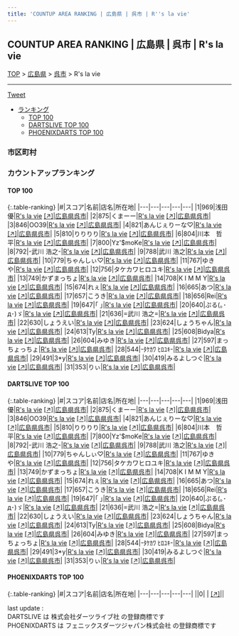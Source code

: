 ```yaml
---
title: 'COUNTUP AREA RANKING | 広島県 | 呉市 | R''s la vie'
---
```

## COUNTUP AREA RANKING | 広島県 | 呉市 | R's la vie

[TOP](/darts/rank/) > [広島県](/darts/rank/広島県/) > [呉市](/darts/rank/広島県/呉市/) > R's la vie

___

<a href="https://twitter.com/share?ref_src=twsrc%5Etfw" data-text="COUNTUP AREA RANKING | 広島県呉市R's la vie" class="twitter-share-button" data-hashtags="DARTSLIVE,PHOENIXDARTS,darts,ダーツ" data-show-count="false">Tweet</a>

* [ランキング](#カウントアップランキング)
    * [TOP 100](#top-100)
    * [DARTSLIVE TOP 100](#dartslive-top-100)
    * [PHOENIXDARTS TOP 100](#phoenixdarts-top-100)

### 市区町村

<ul>

</ul>

### カウントアップランキング

#### TOP 100



{:.table-ranking}
|#|スコア|名前|店名|所在地|
|---|---|---|---|---|
|1|969|<span class="rank-name-dl">浅田 優</span>|<a href="/darts/rank/shops/6ea6bd5abddd3ca9f454cb89828a1cfe.html">R's la vie</a> <a href="https://search.dartslive.com/jp/shop/6ea6bd5abddd3ca9f454cb89828a1cfe">[↗]</a>|<a href="/darts/rank/広島県/呉市">広島県呉市</a>|
|2|875|<span class="rank-name-dl">くまーー</span>|<a href="/darts/rank/shops/6ea6bd5abddd3ca9f454cb89828a1cfe.html">R's la vie</a> <a href="https://search.dartslive.com/jp/shop/6ea6bd5abddd3ca9f454cb89828a1cfe">[↗]</a>|<a href="/darts/rank/広島県/呉市">広島県呉市</a>|
|3|846|<span class="rank-name-dl">OO39</span>|<a href="/darts/rank/shops/6ea6bd5abddd3ca9f454cb89828a1cfe.html">R's la vie</a> <a href="https://search.dartslive.com/jp/shop/6ea6bd5abddd3ca9f454cb89828a1cfe">[↗]</a>|<a href="/darts/rank/広島県/呉市">広島県呉市</a>|
|4|821|<span class="rank-name-dl">あんじぇりーな♡</span>|<a href="/darts/rank/shops/6ea6bd5abddd3ca9f454cb89828a1cfe.html">R's la vie</a> <a href="https://search.dartslive.com/jp/shop/6ea6bd5abddd3ca9f454cb89828a1cfe">[↗]</a>|<a href="/darts/rank/広島県/呉市">広島県呉市</a>|
|5|810|<span class="rank-name-dl">りりりり</span>|<a href="/darts/rank/shops/6ea6bd5abddd3ca9f454cb89828a1cfe.html">R's la vie</a> <a href="https://search.dartslive.com/jp/shop/6ea6bd5abddd3ca9f454cb89828a1cfe">[↗]</a>|<a href="/darts/rank/広島県/呉市">広島県呉市</a>|
|6|804|<span class="rank-name-dl">川本　哲平</span>|<a href="/darts/rank/shops/6ea6bd5abddd3ca9f454cb89828a1cfe.html">R's la vie</a> <a href="https://search.dartslive.com/jp/shop/6ea6bd5abddd3ca9f454cb89828a1cfe">[↗]</a>|<a href="/darts/rank/広島県/呉市">広島県呉市</a>|
|7|800|<span class="rank-name-dl">Yz&#x27;$moKe</span>|<a href="/darts/rank/shops/6ea6bd5abddd3ca9f454cb89828a1cfe.html">R's la vie</a> <a href="https://search.dartslive.com/jp/shop/6ea6bd5abddd3ca9f454cb89828a1cfe">[↗]</a>|<a href="/darts/rank/広島県/呉市">広島県呉市</a>|
|8|792|<span class="rank-name-dl">-武川 浩之-</span>|<a href="/darts/rank/shops/6ea6bd5abddd3ca9f454cb89828a1cfe.html">R's la vie</a> <a href="https://search.dartslive.com/jp/shop/6ea6bd5abddd3ca9f454cb89828a1cfe">[↗]</a>|<a href="/darts/rank/広島県/呉市">広島県呉市</a>|
|9|788|<span class="rank-name-dl">武川 浩之</span>|<a href="/darts/rank/shops/6ea6bd5abddd3ca9f454cb89828a1cfe.html">R's la vie</a> <a href="https://search.dartslive.com/jp/shop/6ea6bd5abddd3ca9f454cb89828a1cfe">[↗]</a>|<a href="/darts/rank/広島県/呉市">広島県呉市</a>|
|10|779|<span class="rank-name-dl">ちゃんしぃ♡</span>|<a href="/darts/rank/shops/6ea6bd5abddd3ca9f454cb89828a1cfe.html">R's la vie</a> <a href="https://search.dartslive.com/jp/shop/6ea6bd5abddd3ca9f454cb89828a1cfe">[↗]</a>|<a href="/darts/rank/広島県/呉市">広島県呉市</a>|
|11|767|<span class="rank-name-dl">ゆきや</span>|<a href="/darts/rank/shops/6ea6bd5abddd3ca9f454cb89828a1cfe.html">R's la vie</a> <a href="https://search.dartslive.com/jp/shop/6ea6bd5abddd3ca9f454cb89828a1cfe">[↗]</a>|<a href="/darts/rank/広島県/呉市">広島県呉市</a>|
|12|756|<span class="rank-name-dl">タケカワヒロユキ</span>|<a href="/darts/rank/shops/6ea6bd5abddd3ca9f454cb89828a1cfe.html">R's la vie</a> <a href="https://search.dartslive.com/jp/shop/6ea6bd5abddd3ca9f454cb89828a1cfe">[↗]</a>|<a href="/darts/rank/広島県/呉市">広島県呉市</a>|
|13|749|<span class="rank-name-dl">かずまっちょ</span>|<a href="/darts/rank/shops/6ea6bd5abddd3ca9f454cb89828a1cfe.html">R's la vie</a> <a href="https://search.dartslive.com/jp/shop/6ea6bd5abddd3ca9f454cb89828a1cfe">[↗]</a>|<a href="/darts/rank/広島県/呉市">広島県呉市</a>|
|14|708|<span class="rank-name-dl">K I M M Y</span>|<a href="/darts/rank/shops/6ea6bd5abddd3ca9f454cb89828a1cfe.html">R's la vie</a> <a href="https://search.dartslive.com/jp/shop/6ea6bd5abddd3ca9f454cb89828a1cfe">[↗]</a>|<a href="/darts/rank/広島県/呉市">広島県呉市</a>|
|15|674|<span class="rank-name-dl">れぇ</span>|<a href="/darts/rank/shops/6ea6bd5abddd3ca9f454cb89828a1cfe.html">R's la vie</a> <a href="https://search.dartslive.com/jp/shop/6ea6bd5abddd3ca9f454cb89828a1cfe">[↗]</a>|<a href="/darts/rank/広島県/呉市">広島県呉市</a>|
|16|665|<span class="rank-name-dl">あつ</span>|<a href="/darts/rank/shops/6ea6bd5abddd3ca9f454cb89828a1cfe.html">R's la vie</a> <a href="https://search.dartslive.com/jp/shop/6ea6bd5abddd3ca9f454cb89828a1cfe">[↗]</a>|<a href="/darts/rank/広島県/呉市">広島県呉市</a>|
|17|657|<span class="rank-name-dl">こうき</span>|<a href="/darts/rank/shops/6ea6bd5abddd3ca9f454cb89828a1cfe.html">R's la vie</a> <a href="https://search.dartslive.com/jp/shop/6ea6bd5abddd3ca9f454cb89828a1cfe">[↗]</a>|<a href="/darts/rank/広島県/呉市">広島県呉市</a>|
|18|656|<span class="rank-name-dl">Rei</span>|<a href="/darts/rank/shops/6ea6bd5abddd3ca9f454cb89828a1cfe.html">R's la vie</a> <a href="https://search.dartslive.com/jp/shop/6ea6bd5abddd3ca9f454cb89828a1cfe">[↗]</a>|<a href="/darts/rank/広島県/呉市">広島県呉市</a>|
|19|647|<span class="rank-name-dl">｢ ｣</span>|<a href="/darts/rank/shops/6ea6bd5abddd3ca9f454cb89828a1cfe.html">R's la vie</a> <a href="https://search.dartslive.com/jp/shop/6ea6bd5abddd3ca9f454cb89828a1cfe">[↗]</a>|<a href="/darts/rank/広島県/呉市">広島県呉市</a>|
|20|640|<span class="rank-name-dl">ぷる(｡･д･)ゞ</span>|<a href="/darts/rank/shops/6ea6bd5abddd3ca9f454cb89828a1cfe.html">R's la vie</a> <a href="https://search.dartslive.com/jp/shop/6ea6bd5abddd3ca9f454cb89828a1cfe">[↗]</a>|<a href="/darts/rank/広島県/呉市">広島県呉市</a>|
|21|636|<span class="rank-name-dl">=武川 浩之=</span>|<a href="/darts/rank/shops/6ea6bd5abddd3ca9f454cb89828a1cfe.html">R's la vie</a> <a href="https://search.dartslive.com/jp/shop/6ea6bd5abddd3ca9f454cb89828a1cfe">[↗]</a>|<a href="/darts/rank/広島県/呉市">広島県呉市</a>|
|22|630|<span class="rank-name-dl">しょうえい</span>|<a href="/darts/rank/shops/6ea6bd5abddd3ca9f454cb89828a1cfe.html">R's la vie</a> <a href="https://search.dartslive.com/jp/shop/6ea6bd5abddd3ca9f454cb89828a1cfe">[↗]</a>|<a href="/darts/rank/広島県/呉市">広島県呉市</a>|
|23|624|<span class="rank-name-dl">しょうちゃん</span>|<a href="/darts/rank/shops/6ea6bd5abddd3ca9f454cb89828a1cfe.html">R's la vie</a> <a href="https://search.dartslive.com/jp/shop/6ea6bd5abddd3ca9f454cb89828a1cfe">[↗]</a>|<a href="/darts/rank/広島県/呉市">広島県呉市</a>|
|24|613|<span class="rank-name-dl">Ty</span>|<a href="/darts/rank/shops/6ea6bd5abddd3ca9f454cb89828a1cfe.html">R's la vie</a> <a href="https://search.dartslive.com/jp/shop/6ea6bd5abddd3ca9f454cb89828a1cfe">[↗]</a>|<a href="/darts/rank/広島県/呉市">広島県呉市</a>|
|25|608|<span class="rank-name-dl">Bidya</span>|<a href="/darts/rank/shops/6ea6bd5abddd3ca9f454cb89828a1cfe.html">R's la vie</a> <a href="https://search.dartslive.com/jp/shop/6ea6bd5abddd3ca9f454cb89828a1cfe">[↗]</a>|<a href="/darts/rank/広島県/呉市">広島県呉市</a>|
|26|604|<span class="rank-name-dl">みゆき</span>|<a href="/darts/rank/shops/6ea6bd5abddd3ca9f454cb89828a1cfe.html">R's la vie</a> <a href="https://search.dartslive.com/jp/shop/6ea6bd5abddd3ca9f454cb89828a1cfe">[↗]</a>|<a href="/darts/rank/広島県/呉市">広島県呉市</a>|
|27|597|<span class="rank-name-dl">まっちょっちょ</span>|<a href="/darts/rank/shops/6ea6bd5abddd3ca9f454cb89828a1cfe.html">R's la vie</a> <a href="https://search.dartslive.com/jp/shop/6ea6bd5abddd3ca9f454cb89828a1cfe">[↗]</a>|<a href="/darts/rank/広島県/呉市">広島県呉市</a>|
|28|544|<span class="rank-name-dl">-ﾀｹｶﾜ ﾋﾛﾕｷ-</span>|<a href="/darts/rank/shops/6ea6bd5abddd3ca9f454cb89828a1cfe.html">R's la vie</a> <a href="https://search.dartslive.com/jp/shop/6ea6bd5abddd3ca9f454cb89828a1cfe">[↗]</a>|<a href="/darts/rank/広島県/呉市">広島県呉市</a>|
|29|491|<span class="rank-name-dl">3*y</span>|<a href="/darts/rank/shops/6ea6bd5abddd3ca9f454cb89828a1cfe.html">R's la vie</a> <a href="https://search.dartslive.com/jp/shop/6ea6bd5abddd3ca9f454cb89828a1cfe">[↗]</a>|<a href="/darts/rank/広島県/呉市">広島県呉市</a>|
|30|419|<span class="rank-name-dl">みるよしつぐ</span>|<a href="/darts/rank/shops/6ea6bd5abddd3ca9f454cb89828a1cfe.html">R's la vie</a> <a href="https://search.dartslive.com/jp/shop/6ea6bd5abddd3ca9f454cb89828a1cfe">[↗]</a>|<a href="/darts/rank/広島県/呉市">広島県呉市</a>|
|31|353|<span class="rank-name-dl">りぃ</span>|<a href="/darts/rank/shops/6ea6bd5abddd3ca9f454cb89828a1cfe.html">R's la vie</a> <a href="https://search.dartslive.com/jp/shop/6ea6bd5abddd3ca9f454cb89828a1cfe">[↗]</a>|<a href="/darts/rank/広島県/呉市">広島県呉市</a>|


#### DARTSLIVE TOP 100



{:.table-ranking}
|#|スコア|名前|店名|所在地|
|---|---|---|---|---|
|1|969|<span class="rank-name-dl">浅田 優</span>|<a href="/darts/rank/shops/6ea6bd5abddd3ca9f454cb89828a1cfe.html">R's la vie</a> <a href="https://search.dartslive.com/jp/shop/6ea6bd5abddd3ca9f454cb89828a1cfe">[↗]</a>|<a href="/darts/rank/広島県/呉市">広島県呉市</a>|
|2|875|<span class="rank-name-dl">くまーー</span>|<a href="/darts/rank/shops/6ea6bd5abddd3ca9f454cb89828a1cfe.html">R's la vie</a> <a href="https://search.dartslive.com/jp/shop/6ea6bd5abddd3ca9f454cb89828a1cfe">[↗]</a>|<a href="/darts/rank/広島県/呉市">広島県呉市</a>|
|3|846|<span class="rank-name-dl">OO39</span>|<a href="/darts/rank/shops/6ea6bd5abddd3ca9f454cb89828a1cfe.html">R's la vie</a> <a href="https://search.dartslive.com/jp/shop/6ea6bd5abddd3ca9f454cb89828a1cfe">[↗]</a>|<a href="/darts/rank/広島県/呉市">広島県呉市</a>|
|4|821|<span class="rank-name-dl">あんじぇりーな♡</span>|<a href="/darts/rank/shops/6ea6bd5abddd3ca9f454cb89828a1cfe.html">R's la vie</a> <a href="https://search.dartslive.com/jp/shop/6ea6bd5abddd3ca9f454cb89828a1cfe">[↗]</a>|<a href="/darts/rank/広島県/呉市">広島県呉市</a>|
|5|810|<span class="rank-name-dl">りりりり</span>|<a href="/darts/rank/shops/6ea6bd5abddd3ca9f454cb89828a1cfe.html">R's la vie</a> <a href="https://search.dartslive.com/jp/shop/6ea6bd5abddd3ca9f454cb89828a1cfe">[↗]</a>|<a href="/darts/rank/広島県/呉市">広島県呉市</a>|
|6|804|<span class="rank-name-dl">川本　哲平</span>|<a href="/darts/rank/shops/6ea6bd5abddd3ca9f454cb89828a1cfe.html">R's la vie</a> <a href="https://search.dartslive.com/jp/shop/6ea6bd5abddd3ca9f454cb89828a1cfe">[↗]</a>|<a href="/darts/rank/広島県/呉市">広島県呉市</a>|
|7|800|<span class="rank-name-dl">Yz&#x27;$moKe</span>|<a href="/darts/rank/shops/6ea6bd5abddd3ca9f454cb89828a1cfe.html">R's la vie</a> <a href="https://search.dartslive.com/jp/shop/6ea6bd5abddd3ca9f454cb89828a1cfe">[↗]</a>|<a href="/darts/rank/広島県/呉市">広島県呉市</a>|
|8|792|<span class="rank-name-dl">-武川 浩之-</span>|<a href="/darts/rank/shops/6ea6bd5abddd3ca9f454cb89828a1cfe.html">R's la vie</a> <a href="https://search.dartslive.com/jp/shop/6ea6bd5abddd3ca9f454cb89828a1cfe">[↗]</a>|<a href="/darts/rank/広島県/呉市">広島県呉市</a>|
|9|788|<span class="rank-name-dl">武川 浩之</span>|<a href="/darts/rank/shops/6ea6bd5abddd3ca9f454cb89828a1cfe.html">R's la vie</a> <a href="https://search.dartslive.com/jp/shop/6ea6bd5abddd3ca9f454cb89828a1cfe">[↗]</a>|<a href="/darts/rank/広島県/呉市">広島県呉市</a>|
|10|779|<span class="rank-name-dl">ちゃんしぃ♡</span>|<a href="/darts/rank/shops/6ea6bd5abddd3ca9f454cb89828a1cfe.html">R's la vie</a> <a href="https://search.dartslive.com/jp/shop/6ea6bd5abddd3ca9f454cb89828a1cfe">[↗]</a>|<a href="/darts/rank/広島県/呉市">広島県呉市</a>|
|11|767|<span class="rank-name-dl">ゆきや</span>|<a href="/darts/rank/shops/6ea6bd5abddd3ca9f454cb89828a1cfe.html">R's la vie</a> <a href="https://search.dartslive.com/jp/shop/6ea6bd5abddd3ca9f454cb89828a1cfe">[↗]</a>|<a href="/darts/rank/広島県/呉市">広島県呉市</a>|
|12|756|<span class="rank-name-dl">タケカワヒロユキ</span>|<a href="/darts/rank/shops/6ea6bd5abddd3ca9f454cb89828a1cfe.html">R's la vie</a> <a href="https://search.dartslive.com/jp/shop/6ea6bd5abddd3ca9f454cb89828a1cfe">[↗]</a>|<a href="/darts/rank/広島県/呉市">広島県呉市</a>|
|13|749|<span class="rank-name-dl">かずまっちょ</span>|<a href="/darts/rank/shops/6ea6bd5abddd3ca9f454cb89828a1cfe.html">R's la vie</a> <a href="https://search.dartslive.com/jp/shop/6ea6bd5abddd3ca9f454cb89828a1cfe">[↗]</a>|<a href="/darts/rank/広島県/呉市">広島県呉市</a>|
|14|708|<span class="rank-name-dl">K I M M Y</span>|<a href="/darts/rank/shops/6ea6bd5abddd3ca9f454cb89828a1cfe.html">R's la vie</a> <a href="https://search.dartslive.com/jp/shop/6ea6bd5abddd3ca9f454cb89828a1cfe">[↗]</a>|<a href="/darts/rank/広島県/呉市">広島県呉市</a>|
|15|674|<span class="rank-name-dl">れぇ</span>|<a href="/darts/rank/shops/6ea6bd5abddd3ca9f454cb89828a1cfe.html">R's la vie</a> <a href="https://search.dartslive.com/jp/shop/6ea6bd5abddd3ca9f454cb89828a1cfe">[↗]</a>|<a href="/darts/rank/広島県/呉市">広島県呉市</a>|
|16|665|<span class="rank-name-dl">あつ</span>|<a href="/darts/rank/shops/6ea6bd5abddd3ca9f454cb89828a1cfe.html">R's la vie</a> <a href="https://search.dartslive.com/jp/shop/6ea6bd5abddd3ca9f454cb89828a1cfe">[↗]</a>|<a href="/darts/rank/広島県/呉市">広島県呉市</a>|
|17|657|<span class="rank-name-dl">こうき</span>|<a href="/darts/rank/shops/6ea6bd5abddd3ca9f454cb89828a1cfe.html">R's la vie</a> <a href="https://search.dartslive.com/jp/shop/6ea6bd5abddd3ca9f454cb89828a1cfe">[↗]</a>|<a href="/darts/rank/広島県/呉市">広島県呉市</a>|
|18|656|<span class="rank-name-dl">Rei</span>|<a href="/darts/rank/shops/6ea6bd5abddd3ca9f454cb89828a1cfe.html">R's la vie</a> <a href="https://search.dartslive.com/jp/shop/6ea6bd5abddd3ca9f454cb89828a1cfe">[↗]</a>|<a href="/darts/rank/広島県/呉市">広島県呉市</a>|
|19|647|<span class="rank-name-dl">｢ ｣</span>|<a href="/darts/rank/shops/6ea6bd5abddd3ca9f454cb89828a1cfe.html">R's la vie</a> <a href="https://search.dartslive.com/jp/shop/6ea6bd5abddd3ca9f454cb89828a1cfe">[↗]</a>|<a href="/darts/rank/広島県/呉市">広島県呉市</a>|
|20|640|<span class="rank-name-dl">ぷる(｡･д･)ゞ</span>|<a href="/darts/rank/shops/6ea6bd5abddd3ca9f454cb89828a1cfe.html">R's la vie</a> <a href="https://search.dartslive.com/jp/shop/6ea6bd5abddd3ca9f454cb89828a1cfe">[↗]</a>|<a href="/darts/rank/広島県/呉市">広島県呉市</a>|
|21|636|<span class="rank-name-dl">=武川 浩之=</span>|<a href="/darts/rank/shops/6ea6bd5abddd3ca9f454cb89828a1cfe.html">R's la vie</a> <a href="https://search.dartslive.com/jp/shop/6ea6bd5abddd3ca9f454cb89828a1cfe">[↗]</a>|<a href="/darts/rank/広島県/呉市">広島県呉市</a>|
|22|630|<span class="rank-name-dl">しょうえい</span>|<a href="/darts/rank/shops/6ea6bd5abddd3ca9f454cb89828a1cfe.html">R's la vie</a> <a href="https://search.dartslive.com/jp/shop/6ea6bd5abddd3ca9f454cb89828a1cfe">[↗]</a>|<a href="/darts/rank/広島県/呉市">広島県呉市</a>|
|23|624|<span class="rank-name-dl">しょうちゃん</span>|<a href="/darts/rank/shops/6ea6bd5abddd3ca9f454cb89828a1cfe.html">R's la vie</a> <a href="https://search.dartslive.com/jp/shop/6ea6bd5abddd3ca9f454cb89828a1cfe">[↗]</a>|<a href="/darts/rank/広島県/呉市">広島県呉市</a>|
|24|613|<span class="rank-name-dl">Ty</span>|<a href="/darts/rank/shops/6ea6bd5abddd3ca9f454cb89828a1cfe.html">R's la vie</a> <a href="https://search.dartslive.com/jp/shop/6ea6bd5abddd3ca9f454cb89828a1cfe">[↗]</a>|<a href="/darts/rank/広島県/呉市">広島県呉市</a>|
|25|608|<span class="rank-name-dl">Bidya</span>|<a href="/darts/rank/shops/6ea6bd5abddd3ca9f454cb89828a1cfe.html">R's la vie</a> <a href="https://search.dartslive.com/jp/shop/6ea6bd5abddd3ca9f454cb89828a1cfe">[↗]</a>|<a href="/darts/rank/広島県/呉市">広島県呉市</a>|
|26|604|<span class="rank-name-dl">みゆき</span>|<a href="/darts/rank/shops/6ea6bd5abddd3ca9f454cb89828a1cfe.html">R's la vie</a> <a href="https://search.dartslive.com/jp/shop/6ea6bd5abddd3ca9f454cb89828a1cfe">[↗]</a>|<a href="/darts/rank/広島県/呉市">広島県呉市</a>|
|27|597|<span class="rank-name-dl">まっちょっちょ</span>|<a href="/darts/rank/shops/6ea6bd5abddd3ca9f454cb89828a1cfe.html">R's la vie</a> <a href="https://search.dartslive.com/jp/shop/6ea6bd5abddd3ca9f454cb89828a1cfe">[↗]</a>|<a href="/darts/rank/広島県/呉市">広島県呉市</a>|
|28|544|<span class="rank-name-dl">-ﾀｹｶﾜ ﾋﾛﾕｷ-</span>|<a href="/darts/rank/shops/6ea6bd5abddd3ca9f454cb89828a1cfe.html">R's la vie</a> <a href="https://search.dartslive.com/jp/shop/6ea6bd5abddd3ca9f454cb89828a1cfe">[↗]</a>|<a href="/darts/rank/広島県/呉市">広島県呉市</a>|
|29|491|<span class="rank-name-dl">3*y</span>|<a href="/darts/rank/shops/6ea6bd5abddd3ca9f454cb89828a1cfe.html">R's la vie</a> <a href="https://search.dartslive.com/jp/shop/6ea6bd5abddd3ca9f454cb89828a1cfe">[↗]</a>|<a href="/darts/rank/広島県/呉市">広島県呉市</a>|
|30|419|<span class="rank-name-dl">みるよしつぐ</span>|<a href="/darts/rank/shops/6ea6bd5abddd3ca9f454cb89828a1cfe.html">R's la vie</a> <a href="https://search.dartslive.com/jp/shop/6ea6bd5abddd3ca9f454cb89828a1cfe">[↗]</a>|<a href="/darts/rank/広島県/呉市">広島県呉市</a>|
|31|353|<span class="rank-name-dl">りぃ</span>|<a href="/darts/rank/shops/6ea6bd5abddd3ca9f454cb89828a1cfe.html">R's la vie</a> <a href="https://search.dartslive.com/jp/shop/6ea6bd5abddd3ca9f454cb89828a1cfe">[↗]</a>|<a href="/darts/rank/広島県/呉市">広島県呉市</a>|


#### PHOENIXDARTS TOP 100



{:.table-ranking}
|#|スコア|名前|店名|所在地|
|---|---|---|---|---|
||0|<span class="rank-name-dl"> </span>|<a href="/darts/rank/shops/.html"></a> <a href="">[↗]</a>|<a href="/darts/rank//"></a>|


<div class="footer border-top border-gray-light mt-5 pt-3 text-right text-gray">
    last update : <span style="font-weight: italic" id="foot_last_modified"></span><br />
    DARTSLIVE は 株式会社ダーツライブ社 の登録商標です<br />
    PHOENIXDARTS は フェニックスダーツジャパン株式会社 の登録商標です<br />
</div>

<script src="https://cdnjs.cloudflare.com/ajax/libs/jquery.tablesorter/2.31.3/js/jquery.tablesorter.min.js" integrity="sha512-qzgd5cYSZcosqpzpn7zF2ZId8f/8CHmFKZ8j7mU4OUXTNRd5g+ZHBPsgKEwoqxCtdQvExE5LprwwPAgoicguNg==" crossorigin="anonymous" referrerpolicy="no-referrer"></script>
<link rel="stylesheet" href="https://cdnjs.cloudflare.com/ajax/libs/jquery.tablesorter/2.31.3/css/theme.default.min.css" integrity="sha512-wghhOJkjQX0Lh3NSWvNKeZ0ZpNn+SPVXX1Qyc9OCaogADktxrBiBdKGDoqVUOyhStvMBmJQ8ZdMHiR3wuEq8+w==" crossorigin="anonymous" referrerpolicy="no-referrer" />
<script>
$(function() {
    $(".table-ranking").tablesorter({sortList:[[0, 0]]});
    $("#foot_last_modified").text(formatDate(new Date(document.lastModified), 'yyyy-MM-dd HH:mm:ss'));
});
</script>

<script async src="https://platform.twitter.com/widgets.js" charset="utf-8"></script>